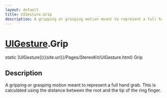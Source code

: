 ```yaml
---
layout: default
title: UIGesture.Grip
description: A gripping or grasping motion meant to represent a full hand grab. This is calculated using the distance between the root and the tip of the ring finger.
---
```

# [UIGesture]({{site.url}}/Pages/StereoKit/UIGesture.html).Grip

<div class='signature' markdown='1'>
static [UIGesture]({{site.url}}/Pages/StereoKit/UIGesture.html) Grip
</div>

## Description
A gripping or grasping motion meant to represent a full
hand grab. This is calculated using the distance between the root
and the tip of the ring finger.

